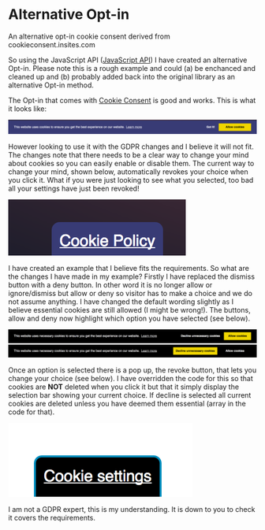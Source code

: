 # Alternative Opt-in
An alternative opt-in cookie consent derived from cookieconsent.insites.com

So using the JavaScript API ([JavaScript API](http://cookieconsent.insites.com/documentation/javascript-api/)) I have created an alternative Opt-in. Please note this is a rough example and could (a) be enchanced and cleaned up and (b) probably added back into the original library as an alternative Opt-in method.

The Opt-in that comes with [Cookie Consent](http://cookieconsent.insites.com/) is good and works. This is what it looks like:

![](images/original.png)

However looking to use it with the GDPR changes and I believe it will not fit. The changes note that there needs to be a clear way to change your mind about cookies so you can easily enable or disable them. The current way to change your mind, shown below, automatically revokes your choice when you click it. What if you were just looking to see what you selected, too bad all your settings have just been revoked!

![](images/revoke.png)

I have created an example that I believe fits the requirements. So what are the changes I have made in my example? Firstly I have replaced the dismiss button with a deny button. In other word it is no longer allow or ignore/dismiss but allow or deny so visitor has to make a choice and we do not assume anything. I have changed the default wording slightly as I believe essential cookies are still allowed (I might be wrong!). The buttons, allow and deny now highlight which option you have selected (see below).

![](images/settings_alt_1.png) ![](images/settings_alt_2.png)

Once an option is selected there is a pop up, the revoke button, that lets you change your choice (see below). I have overridden the code for this so that cookies are **NOT** deleted when you click it but that it simply display the selection bar showing your current choice. If decline is selected all current cookies are deleted unless you have deemed them essential (array in the code for that).

![](images/revoke_alt.png)

I am not a GDPR expert, this is my understanding. It is down to you to check it covers the requirements.
